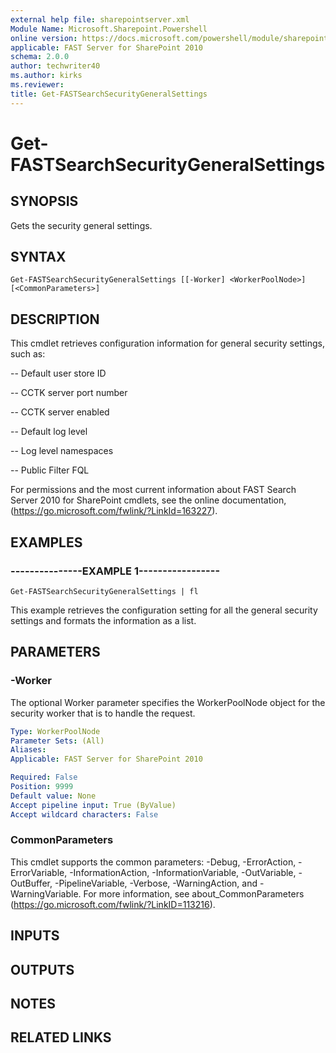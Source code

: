 ```yaml
---
external help file: sharepointserver.xml
Module Name: Microsoft.Sharepoint.Powershell
online version: https://docs.microsoft.com/powershell/module/sharepoint-server/get-fastsearchsecuritygeneralsettings
applicable: FAST Server for SharePoint 2010
schema: 2.0.0
author: techwriter40
ms.author: kirks
ms.reviewer:
title: Get-FASTSearchSecurityGeneralSettings
---
```


# Get-FASTSearchSecurityGeneralSettings

## SYNOPSIS
Gets the security general settings.

## SYNTAX

```
Get-FASTSearchSecurityGeneralSettings [[-Worker] <WorkerPoolNode>] [<CommonParameters>]
```

## DESCRIPTION
This cmdlet retrieves configuration information for general security settings, such as:

-- Default user store ID

-- CCTK server port number

-- CCTK server enabled

-- Default log level

-- Log level namespaces

-- Public Filter FQL

For permissions and the most current information about FAST Search Server 2010 for SharePoint cmdlets, see the online documentation, (https://go.microsoft.com/fwlink/?LinkId=163227).

## EXAMPLES

### ---------------EXAMPLE 1-----------------
```
Get-FASTSearchSecurityGeneralSettings | fl
```

This example retrieves the configuration setting for all the general security settings and formats the information as a list.

## PARAMETERS

### -Worker
The optional Worker parameter specifies the WorkerPoolNode object for the security worker that is to handle the request.

```yaml
Type: WorkerPoolNode
Parameter Sets: (All)
Aliases: 
Applicable: FAST Server for SharePoint 2010

Required: False
Position: 9999
Default value: None
Accept pipeline input: True (ByValue)
Accept wildcard characters: False
```

### CommonParameters
This cmdlet supports the common parameters: -Debug, -ErrorAction, -ErrorVariable, -InformationAction, -InformationVariable, -OutVariable, -OutBuffer, -PipelineVariable, -Verbose, -WarningAction, and -WarningVariable. For more information, see about_CommonParameters (https://go.microsoft.com/fwlink/?LinkID=113216).

## INPUTS

## OUTPUTS

## NOTES

## RELATED LINKS

